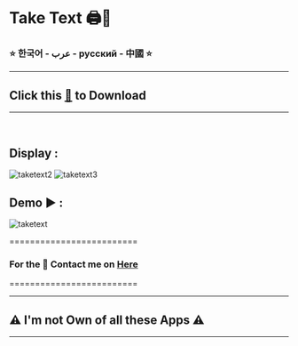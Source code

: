 # Take Text 🖨️📝

### ⭐ 한국어 - عرب - русский - 中國 ⭐
--------------------------------
## Click this [🥑](https://drive.google.com/drive/folders/1o6jj6Df-CMW1C2hB0n9x686iqMA00yPA?usp=sharing) to Download
--------------------------------
</br>


## Display :

![taketext2](https://user-images.githubusercontent.com/73746365/156159415-2a132e23-07ba-410e-bd4f-cea41a2110bd.JPG)
![taketext3](https://user-images.githubusercontent.com/73746365/156159421-bc82131f-2170-4c0e-a008-16a2f367fb89.JPG)

## Demo ▶️ :
![taketext](https://user-images.githubusercontent.com/73746365/156159757-84f1f881-9370-460f-ad39-d201761ee2f6.gif)


=========================
### For the 🔐 Contact me on [Here](https://vfvrizky.my.id)
=========================

--------------------------------
## ⚠️ I'm not Own of all these Apps ⚠️
--------------------------------



